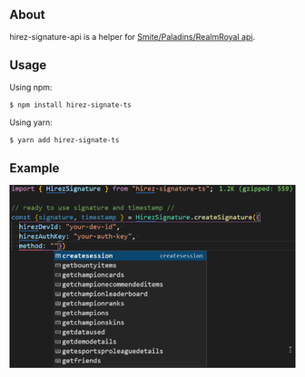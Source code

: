 ## About

hirez-signature-api is a helper for [Smite/Paladins/RealmRoyal api](https://webcdn.hirezstudios.com/hirez-studios/legal/smite-api-developer-guide.pdf).

## Usage

Using npm:

```bash
$ npm install hirez-signate-ts
```

Using yarn:

```bash
$ yarn add hirez-signate-ts
```

## Example

![alt text](./public/example.png "Code example")
